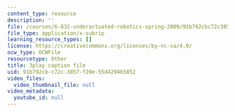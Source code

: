 ```yaml
---
content_type: resource
description: ''
file: /courses/6-832-underactuated-robotics-spring-2009/91b792cbc72c3857f20e55d429465852_CUygqWS7occ.srt
file_type: application/x-subrip
learning_resource_types: []
license: https://creativecommons.org/licenses/by-nc-sa/4.0/
ocw_type: OCWFile
resourcetype: Other
title: 3play caption file
uid: 91b792cb-c72c-3857-f20e-55d429465852
video_files:
  video_thumbnail_file: null
video_metadata:
  youtube_id: null
---
```

